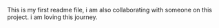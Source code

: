 This is my first readme file, 
i am also collaborating with someone on this project.
i am loving this journey.
